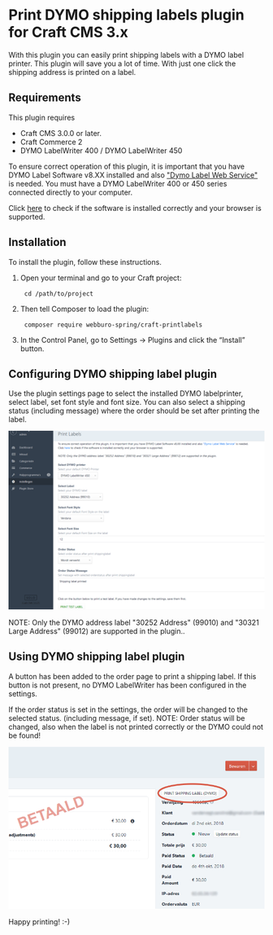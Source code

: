 # Print DYMO shipping labels plugin for Craft CMS 3.x

With this plugin you can easily print shipping labels with a DYMO label printer. This plugin will save you a lot of time. With just one click the shipping address is printed on a label.

## Requirements
This plugin requires 
- Craft CMS 3.0.0 or later.
- Craft Commerce 2
- DYMO LabelWriter 400 / DYMO LabelWriter 450

To ensure correct operation of this plugin, it is important that you have DYMO Label Software v8.XX installed and also ["Dymo Label Web Service"](http://www.dymo.com/en-US/online-support/dymo-user-guides) is needed. 
You must have a DYMO LabelWriter 400 or 450 series connected directly to your computer.

Click [here](http://labelwriter.com/software/dls/sdk/samples/js/CheckEnvironment/CheckEnvironment.html) to check if the software is installed correctly and your browser is supported.  

## Installation

To install the plugin, follow these instructions.

1. Open your terminal and go to your Craft project:

        cd /path/to/project

2. Then tell Composer to load the plugin:

        composer require webburo-spring/craft-printlabels

3. In the Control Panel, go to Settings → Plugins and click the “Install” button.

## Configuring DYMO shipping label plugin

Use the plugin settings page to select the installed DYMO labelprinter, select label, set font style and font size.
You can also select a shipping status (including message) where the order should be set after printing the label.

![Screenvid](resources/screenshot_settings_051018.png)

NOTE: Only the DYMO address label "30252 Address" (99010) and "30321 Large Address" (99012) are supported in the plugin..

## Using DYMO shipping label plugin

A button has been added to the order page to print a shipping label. If this button is not present, no DYMO LabelWriter has been configured in the settings.

If the order status is set in the settings, the order will be changed to the selected status. (including message, if set).
NOTE: Order status will be changed, also when the label is not printed correctly or the DYMO could not be found!


![Screenvid](resources/screenshot_order.png)

Happy printing! :-)
